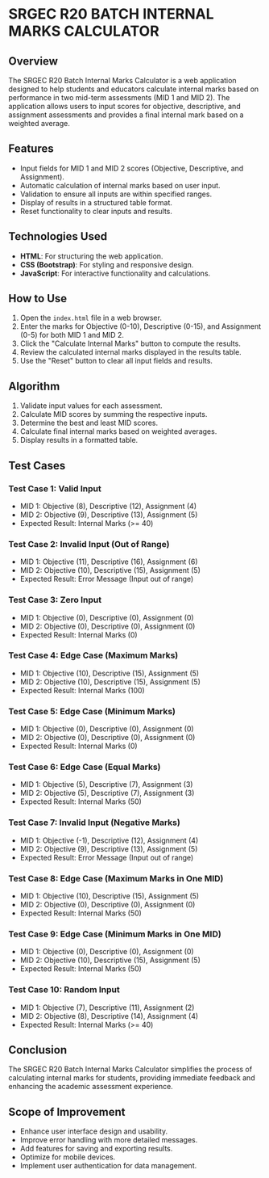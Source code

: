 # SRGEC R20 BATCH INTERNAL MARKS CALCULATOR

## Overview
The SRGEC R20 Batch Internal Marks Calculator is a web application designed to help students and educators calculate internal marks based on performance in two mid-term assessments (MID 1 and MID 2). The application allows users to input scores for objective, descriptive, and assignment assessments and provides a final internal mark based on a weighted average.

## Features
- Input fields for MID 1 and MID 2 scores (Objective, Descriptive, and Assignment).
- Automatic calculation of internal marks based on user input.
- Validation to ensure all inputs are within specified ranges.
- Display of results in a structured table format.
- Reset functionality to clear inputs and results.

## Technologies Used
- **HTML**: For structuring the web application.
- **CSS (Bootstrap)**: For styling and responsive design.
- **JavaScript**: For interactive functionality and calculations.

## How to Use
1. Open the `index.html` file in a web browser.
2. Enter the marks for Objective (0-10), Descriptive (0-15), and Assignment (0-5) for both MID 1 and MID 2.
3. Click the "Calculate Internal Marks" button to compute the results.
4. Review the calculated internal marks displayed in the results table.
5. Use the "Reset" button to clear all input fields and results.

## Algorithm
1. Validate input values for each assessment.
2. Calculate MID scores by summing the respective inputs.
3. Determine the best and least MID scores.
4. Calculate final internal marks based on weighted averages.
5. Display results in a formatted table.

## Test Cases
### Test Case 1: Valid Input
- MID 1: Objective (8), Descriptive (12), Assignment (4)
- MID 2: Objective (9), Descriptive (13), Assignment (5)
- Expected Result: Internal Marks (>= 40)

### Test Case 2: Invalid Input (Out of Range)
- MID 1: Objective (11), Descriptive (16), Assignment (6)
- MID 2: Objective (10), Descriptive (15), Assignment (5)
- Expected Result: Error Message (Input out of range)

### Test Case 3: Zero Input
- MID 1: Objective (0), Descriptive (0), Assignment (0)
- MID 2: Objective (0), Descriptive (0), Assignment (0)
- Expected Result: Internal Marks (0)

### Test Case 4: Edge Case (Maximum Marks)
- MID 1: Objective (10), Descriptive (15), Assignment (5)
- MID 2: Objective (10), Descriptive (15), Assignment (5)
- Expected Result: Internal Marks (100)

### Test Case 5: Edge Case (Minimum Marks)
- MID 1: Objective (0), Descriptive (0), Assignment (0)
- MID 2: Objective (0), Descriptive (0), Assignment (0)
- Expected Result: Internal Marks (0)

### Test Case 6: Edge Case (Equal Marks)
- MID 1: Objective (5), Descriptive (7), Assignment (3)
- MID 2: Objective (5), Descriptive (7), Assignment (3)
- Expected Result: Internal Marks (50)

### Test Case 7: Invalid Input (Negative Marks)
- MID 1: Objective (-1), Descriptive (12), Assignment (4)
- MID 2: Objective (9), Descriptive (13), Assignment (5)
- Expected Result: Error Message (Input out of range)

### Test Case 8: Edge Case (Maximum Marks in One MID)
- MID 1: Objective (10), Descriptive (15), Assignment (5)
- MID 2: Objective (0), Descriptive (0), Assignment (0)
- Expected Result: Internal Marks (50)

### Test Case 9: Edge Case (Minimum Marks in One MID)
- MID 1: Objective (0), Descriptive (0), Assignment (0)
- MID 2: Objective (10), Descriptive (15), Assignment (5)
- Expected Result: Internal Marks (50)

### Test Case 10: Random Input
- MID 1: Objective (7), Descriptive (11), Assignment (2)
- MID 2: Objective (8), Descriptive (14), Assignment (4)
- Expected Result: Internal Marks (>= 40)

## Conclusion
The SRGEC R20 Batch Internal Marks Calculator simplifies the process of calculating internal marks for students, providing immediate feedback and enhancing the academic assessment experience. 

## Scope of Improvement
- Enhance user interface design and usability.
- Improve error handling with more detailed messages.
- Add features for saving and exporting results.
- Optimize for mobile devices.
- Implement user authentication for data management.

